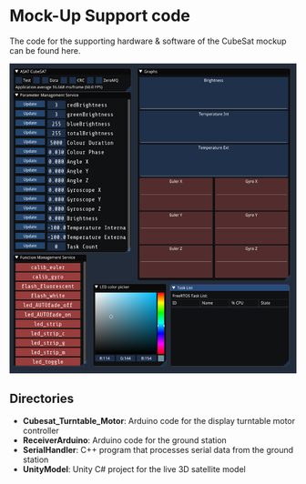 # Mock-Up Support code
The code for the supporting hardware & software of the CubeSat mockup can be found here.

![Screenshot of SerialHandler](screenshot.png)

## Directories
- **Cubesat_Turntable_Motor**: Arduino code for the display turntable motor controller
- **ReceiverArduino**: Arduino code for the ground station
- **SerialHandler**: C++ program that processes serial data from the ground station
- **UnityModel**: Unity C# project for the live 3D satellite model
